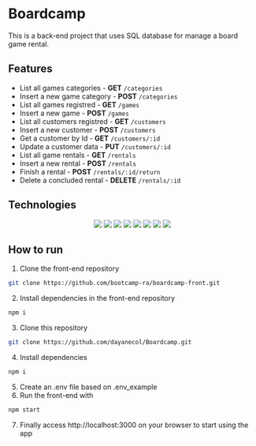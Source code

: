 # Boardcamp

This is a back-end project that uses SQL database for manage a board game rental.

## Features

- List all games categories - **GET** `/categories`
- Insert a new game category - **POST** `/categories`
- List all games registred - **GET** `/games`
- Insert a new game - **POST** `/games`
- List all customers registred - **GET** `/customers`
- Insert a new customer - **POST** `/customers`
- Get a customer by Id - **GET** `/customers/:id`
- Update a customer data - **PUT** `/customers/:id`
- List all game rentals - **GET** `/rentals`
- Insert a new rental - **POST** `/rentals`
- Finish a rental - **POST** `/rentals/:id/return`
- Delete a concluded rental - **DELETE** `/rentals/:id`

## Technologies

<div align="center">
	<img src="https://img.shields.io/badge/Node.js-339933?style=for-the-badge&logo=nodedotjs&logoColor=white" >
	<img src="https://img.shields.io/badge/npm-CB3837?style=for-the-badge&logo=npm&logoColor=white" >
	<img src="https://img.shields.io/badge/JavaScript-323330?style=for-the-badge&logo=javascript&logoColor=F7DF1E" >
	<img src="https://img.shields.io/badge/Express.js-000000?style=for-the-badge&logo=express&logoColor=white" >
	<img src="https://img.shields.io/badge/PostgreSQL-316192?style=for-the-badge&logo=postgresql&logoColor=white" >
  <img src="https://img.shields.io/badge/github-%23000000.svg?style=for-the-badge&logo=github&logoColor=white" >
  <img src="https://img.shields.io/badge/Visual%20Studio%20Code-0078d7.svg?style=for-the-badge&logo=visual-studio-code&logoColor=white" >
  <img src="https://img.shields.io/badge/Ubuntu-E95420?style=for-the-badge&logo=ubuntu&logoColor=white" >
</div>

## How to run

1. Clone the front-end repository
```bash
git clone https://github.com/bootcamp-ra/boardcamp-front.git
```
2. Install dependencies in the front-end repository
```bash
npm i
```
3. Clone this repository
```bash
git clone https://github.com/dayanecol/Boardcamp.git
```
4. Install dependencies
```bash
npm i
```
5. Create an .env file based on .env_example
6. Run the front-end with 
```bash
npm start
```
7. Finally access http://localhost:3000 on your browser to start using the app

